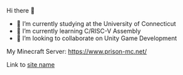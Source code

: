 Hi there 👋

- 🏫 I’m currently studying at the University of Connecticut
- 🌱 I’m currently learning C/RISC-V Assembly
- 👯 I’m looking to collaborate on Unity Game Development


My Minecraft Server:
https://www.prison-mc.net/

Link to [site name](https://www.prison-mc.net/)
